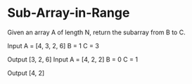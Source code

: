 # Sub-Array-in-Range



Given an array A of length N, return the subarray from B to C.

Input
A = [4, 3, 2, 6]
B = 1
C = 3

Output
[3, 2, 6]
Input
A = [4, 2, 2]
B = 0
C = 1

Output
[4, 2]
